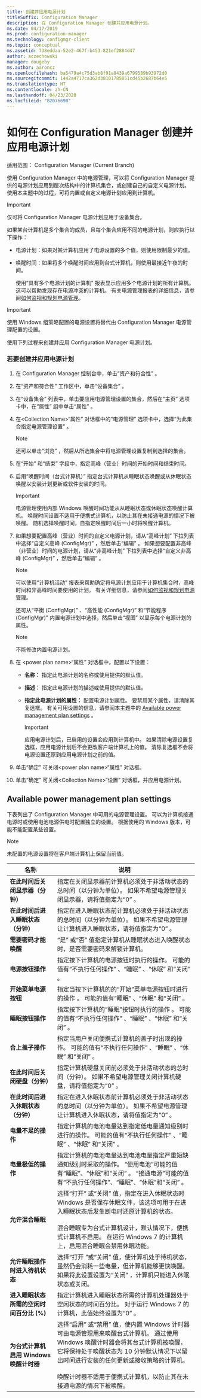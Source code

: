```yaml
---
title: 创建并应用电源计划
titleSuffix: Configuration Manager
description: 在 Configuration Manager 创建并应用电源计划。
ms.date: 04/17/2019
ms.prod: configuration-manager
ms.technology: configmgr-client
ms.topic: conceptual
ms.assetid: 738eddaa-52e2-467f-b453-821ef2884d47
author: aczechowski
manager: dougeby
ms.author: aaroncz
ms.openlocfilehash: ba5479a4c75d3ab8f91a8439a6799589b93972d0
ms.sourcegitcommit: 1442a4717ca362d38101785851cd45b2687b64e5
ms.translationtype: HT
ms.contentlocale: zh-CN
ms.lasthandoff: 04/23/2020
ms.locfileid: "82076690"
---
```

# <a name="how-to-create-and-apply-power-plans-in-configuration-manager"></a>如何在 Configuration Manager 创建并应用电源计划

适用范围：  Configuration Manager (Current Branch)

使用 Configuration Manager 中的电源管理，可以将 Configuration Manager 提供的电源计划应用到层次结构中的计算机集合，或创建自己的自定义电源计划。 使用本主题中的过程，可将内置或自定义电源计划应用到计算机。  

> [!IMPORTANT]  
>  仅可将 Configuration Manager 电源计划应用于设备集合。  

 如果某台计算机是多个集合的成员，且每个集合应用不同的电源计划，则应执行以下操作：  

- 电源计划：如果对某计算机应用了电源设置的多个值，则使用限制最少的值。  

- 唤醒时间：如果将多个唤醒时间应用到台式计算机，则使用最接近午夜的时间。  

  使用“具有多个电源计划的计算机”  报表显示应用多个电源计划的所有计算机。 这可以帮助发现存在电源冲突的计算机。 有关电源管理报表的详细信息，请参阅[如何监视和规划电源管理](../../../../core/clients/manage/power/monitor-and-plan-for-power-management.md)。  

> [!IMPORTANT]  
>  使用 Windows 组策略配置的电源设置将替代由 Configuration Manager 电源管理配置的设置。  

 使用下列过程来创建并应用 Configuration Manager 电源计划。  

### <a name="to-create-and-apply-a-power-plan"></a>若要创建并应用电源计划  

1. 在 Configuration Manager 控制台中，单击“资产和符合性”  。  

2. 在“资产和符合性”  工作区中，单击“设备集合”  。  

3. 在“设备集合”  列表中，单击要应用电源管理设置的集合，然后在“主页”  选项卡中，在“属性”  组中单击“属性”  。  

4. 在<Collection Name\>“属性”  对话框中的“电源管理”  选项卡中，选择“为此集合指定电源管理设置”  。  

   > [!NOTE]  
   >  还可以单击“浏览”  ，然后从所选集合中将电源管理设置复制到选择的集合。  

5. 在“开始”  和“结束”  字段中，指定高峰（营业）时间的开始时间和结束时间。  

6. 启用“唤醒时间（台式计算机）”  指定台式计算机从睡眠状态唤醒或从休眠状态唤醒以安装计划更新或软件安装的时间。  

   > [!IMPORTANT]  
   >  电源管理使用内部 Windows 唤醒时间功能从从睡眠状态或休眠状态唤醒计算机。 唤醒时间设置不适用于便携式计算机，以防止其在未接通电源的情况下被唤醒。 随机选择唤醒时间，自指定唤醒时间后一小时将唤醒计算机。  

7. 如果想要配置高峰（营业）时间的自定义电源计划，请从“高峰计划”  下拉列表中选择“自定义高峰 (ConfigMgr)”  ，然后单击“编辑”  。 如果想要配置非高峰（非营业）时间的电源计划，请从“非高峰计划”  下拉列表中选择“自定义非高峰 (ConfigMgr)”  ，然后单击“编辑”  。  

   > [!NOTE]  
   >  可以使用“计算机活动”  报表来帮助确定将电源计划应用于计算机集合时，高峰时间和非高峰时间要使用的计划。 有关详细信息，请参阅[如何监视和规划电源管理](../../../../core/clients/manage/power/monitor-and-plan-for-power-management.md)。  

    还可从“平衡 (ConfigMgr)”  、“高性能 (ConfigMgr)”  和“节能程序 (ConfigMgr)”  内置电源计划中选择，然后单击“视图”  以显示每个电源计划的属性。  

   > [!NOTE]  
   >  不能修改内置电源计划。  

8. 在 <power plan name\>“属性”  对话框中，配置以下设置：  

   -   **名称：** 指定此电源计划的名称或使用提供的默认值。  

   -   **描述：** 指定此电源计划的描述或使用提供的默认值。  

   -   **指定此电源计划的属性：** 配置电源计划属性。 要禁用某个属性，请清除其复选框。 有关可用设置的信息，请参阅本主题中的 [Available power management plan settings](#BKMK_Plans) 。  

       > [!IMPORTANT]  
       >  应用电源计划后，已启用的设置会应用到计算机中。 如果清除电源设置复选框，应用电源计划后不会更改客户端计算机上的值。 清除复选框不会将电源设置还原到应用电源计划之前的值。  

9. 单击“确定”  可关闭<power plan name\>“属性”  对话框。  

10. 单击“确定”  可关闭<Collection Name\>“设置”  对话框，并应用电源计划。  

##  <a name="available-power-management-plan-settings"></a><a name="BKMK_Plans"></a> Available power management plan settings  
 下表列出了 Configuration Manager 中可用的电源管理设置。 可以为计算机接通电源时或使用电池电源供电时配置独立的设置。 根据使用的 Windows 版本，可能不能配置某些设置。  

> [!NOTE]  
>  未配置的电源设置将在客户端计算机上保留当前值。  

|名称|说明|  
|----------|-----------------|  
|**在此时间后关闭显示器（分钟）**|指定在关闭显示器前计算机必须处于非活动状态的总时间（以分钟为单位）。 如果不希望电源管理关闭显示器，请将值指定为“0”  。|  
|**在此时间后进入睡眠状态（分钟）**|指定在进入睡眠状态前计算机必须处于非活动状态的总时间（以分钟为单位）。 如果不希望电源管理让计算机进入睡眠状态，请将值指定为“0”  。|  
|**需要密码才能唤醒**|“是”  或“否”  值指定计算机从睡眠状态进入唤醒状态时，是否需要密码来解锁计算机。|  
|**电源按钮操作**|指定按下计算机的电源按钮时执行的操作。 可能的值有“不执行任何操作”  、“睡眠”  、“休眠”  和“关闭”  。|  
|**开始菜单电源按钮**|指定当按下计算机的的“开始”菜单电源按钮时进行的操作  。 可能的值有“睡眠”  、“休眠”  和“关闭”  。|  
|**睡眠按钮操作**|指定按下计算机的“睡眠”按钮时执行的操作  。 可能的值有“不执行任何操作”  、“睡眠”  、“休眠”  和“关闭”  。|  
|**合上盖子操作**|指定当用户关闭便携式计算机的盖子时出现的操作。 可能的值有“不执行任何操作”  、“睡眠”  、“休眠”  和“关闭”  。|  
|**在此时间后关闭硬盘（分钟）**|指定计算机硬盘关闭前必须处于非活动状态的总时间（分钟）。 如果不希望电源管理关闭计算机硬盘，请将值指定为“0”  。|  
|**在此时间后进入休眠状态（分钟）**|指定在进入休眠状态前计算机必须处于非活动状态的总时间（以分钟为单位）。 如果不希望电源管理让计算机进入休眠状态，请将值指定为“0”  。|  
|**电量不足的操作**|指定计算机的电池电量达到指定低电量通知级别时进行的操作。 可能的值有“不执行任何操作”  、“睡眠”  、“休眠”  和“关闭”  。|  
|**电量极低的操作**|指定计算机的电池电量达到电池电量指定严重短缺通知级别时采取的操作。 “使用电池”可能的值有“睡眠”、“休眠”和“关闭”     。 “接通电源”可能的值有“不执行任何操作”、“睡眠”、“休眠”和“关闭”      。|  
|**允许混合睡眠**|选择“打开”  或“关闭”  值，指定在进入休眠状态时 Windows 是否保存休眠文件，该选项可用于在进入睡眠状态后发生断电时还原计算机的状态。<br /><br /> 混合睡眠专为台式计算机设计，默认情况下，便携式计算机不启用。 在运行 Windows 7 的计算机上，启用混合睡眠会禁用休眠功能。|  
|**允许睡眠操作时进入待机状态**|选择“打开  ”或“关闭”  值，使计算机处于待机状态，虽然仍会消耗一些电量，但计算机能够更快唤醒。 如果将此设置设置为“关闭”  ，计算机只能进入休眠状态或关闭。|  
|**进入睡眠状态所需的空闲时间百分比 (%)**|指定计算机进入睡眠状态所需的计算机处理器处于空闲状态的时间百分比。 对于运行 Windows 7 的计算机，此值始终设置为“0”  。|  
|**为台式计算机启用 Windows 唤醒计时器**|选择“启用”  或“禁用”  值，使内置 Windows 计时器可由电源管理用来唤醒台式计算机。 通过使用 Windows 唤醒计时器会将其台式计算机被唤醒，它将保持处于唤醒状态为 10 分钟默认情况下以留出时间进行安装的任何更新或接收策略的计算机。<br /><br /> 唤醒计时器不适用于便携式计算机，以防止其在未接通电源的情况下被唤醒。|  

